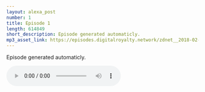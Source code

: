 ```yaml
---
layout: alexa_post
number: 1
title: Episode 1
length: 614849
short_description: Episode generated automaticly.
mp3_asset_link: https://episodes.digitalroyalty.network/zdnet__2018-02-12_00-55-58.mp3
---
```


Episode generated automaticly.

<audio controls>
    <source src="{{ page.mp3_asset_link }}" type="audio/mpeg">
</audio>